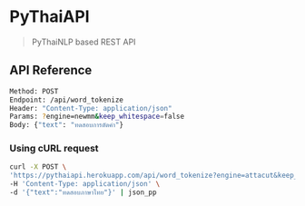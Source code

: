 # PyThaiAPI
> PyThaiNLP based REST API

## API Reference

```bash
Method: POST
Endpoint: /api/word_tokenize
Header: "Content-Type: application/json"
Params: ?engine=newmm&keep_whitespace=false
Body: {"text": "ทดสอบการตัดคำ"}
```

### Using cURL request

```bash
curl -X POST \
'https://pythaiapi.herokuapp.com/api/word_tokenize?engine=attacut&keep_whitespace=true' \
-H 'Content-Type: application/json' \
-d '{"text":"ทดสอบภาษาไทย"}' | json_pp
```
